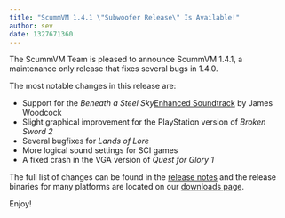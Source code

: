 ```yaml
---
title: "ScummVM 1.4.1 \"Subwoofer Release\" Is Available!"
author: sev
date: 1327671360
---
```


The ScummVM Team is pleased to announce ScummVM 1.4.1, a maintenance only release that fixes several bugs in 1.4.0.

The most notable changes in this release are:

*   Support for the *Beneath a Steel Sky*[Enhanced Soundtrack](http://www.jameswoodcock.co.uk/?p=7695) by James Woodcock
*   Slight graphical improvement for the PlayStation version of *Broken Sword 2*
*   Several bugfixes for *Lands of Lore*
*   More logical sound settings for SCI games
*   A fixed crash in the VGA version of *Quest for Glory 1*

The full list of changes can be found in the [release notes](/frs/scummvm/1.4.1/ReleaseNotes) and the release binaries for many platforms are located on our [downloads page](/downloads/).

Enjoy!
